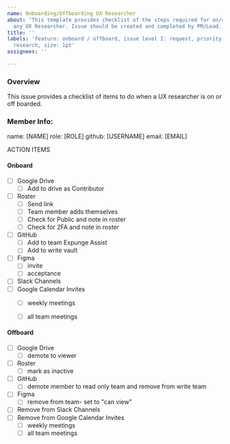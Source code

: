 ```yaml
---
name: Onboarding/Offboarding UX Researcher
about: 'This template provides checklist of the steps required for on/off boarding
  any UX Researcher. Issue should be created and completed by PM/Lead. '
title: ''
labels: 'feature: onboard / offboard, issue level I: request, priority: high, role:
  research, size: 1pt'
assignees: ''

---
```


### Overview
This issue provides a checklist of items to do when a UX researcher is on or off boarded. 

### Member Info:
name: [NAME] 
role: [ROLE]
github: [USERNAME]
email: [EMAIL]

ACTION ITEMS 
#### Onboard
- [ ] Google Drive
   - [ ] Add to drive as Contributor 
- [ ] Roster
  - [ ] Send link
  - [ ] Team member adds themselves
  - [ ] Check for Public and note in roster
  - [ ] Check for 2FA and note in roster
- [ ] GitHub
     - [ ] Add to team Expunge Assist
     - [ ] Add to write vault
- [ ] Figma
  - [ ] invite
  - [ ] acceptance
- [ ] Slack Channels
- [ ] Google Calendar Invites 
  - [ ] weekly meetings
  - [ ] all team meetings


#### Offboard
- [ ] Google Drive
   - [ ] demote to viewer
- [ ] Roster
  - [ ] mark as inactive
- [ ] GitHub
     - [ ] demote member to read only team and remove from write team
- [ ] Figma
  - [ ] remove from team- set to "can view" 
- [ ] Remove from Slack Channels
- [ ] Remove from Google Calendar Invites 
  - [ ] weekly meetings
  - [ ] all team meetings
